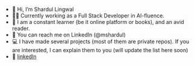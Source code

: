 - :wave: Hi, I’m Shardul Lingwal
- :technologist: Currently working as a Full Stack Developer in AI-fluence.
- :open_book: I am a constant learner (be it online platform or books), and an avid reader.
- :handshake: You can reach me on LinkedIn (@mshardul)
- :computer: I have made several projects (most of them are private repos). If you are interested, I can explain them to you (will update the list here soon)
- :link: [linkedIn](https://www.linkedin.com/in/mshardul/)

<!---
Mshardul/Mshardul is a ✨ special ✨ repository because its `README.md` (this file) appears on your GitHub profile.
You can click the Preview link to take a look at your changes.
--->

